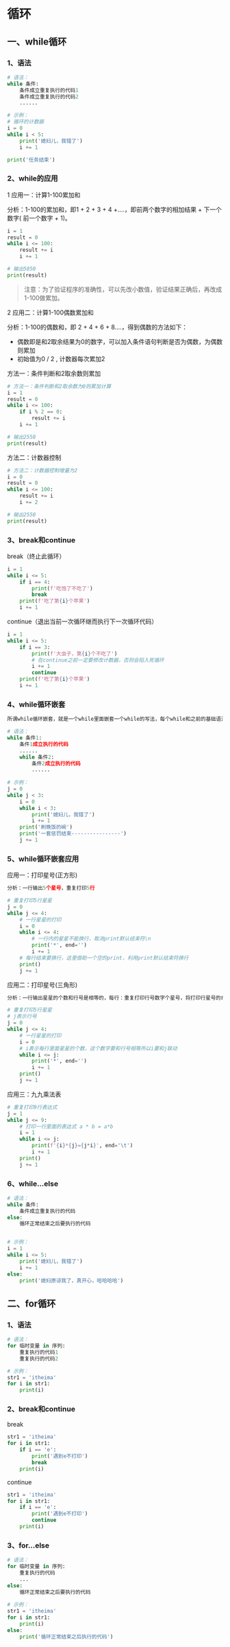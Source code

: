 # 循环

## 一、while循环

### 1、语法

```py
# 语法：
while 条件:
    条件成立重复执行的代码1
    条件成立重复执行的代码2
    ......

# 示例：
# 循环的计数器
i = 0
while i < 5:
    print('媳妇儿，我错了')
    i += 1

print('任务结束')
```

### 2、while的应用

1 应用一：计算1-100累加和

分析：1-100的累加和，即1 + 2 + 3 + 4 +….，即前两个数字的相加结果 + 下一个数字( 前一个数字 + 1)。

``` python
i = 1
result = 0
while i <= 100:
    result += i
    i += 1

# 输出5050
print(result)
```

> 注意：为了验证程序的准确性，可以先改小数值，验证结果正确后，再改成1-100做累加。

2 应用二：计算1-100偶数累加和

分析：1-100的偶数和，即 2 + 4 + 6 + 8....，得到偶数的方法如下：

- 偶数即是和2取余结果为0的数字，可以加入条件语句判断是否为偶数，为偶数则累加
- 初始值为0 / 2 , 计数器每次累加2

方法一：条件判断和2取余数则累加

``` python
# 方法一：条件判断和2取余数为0则累加计算
i = 1
result = 0
while i <= 100:
    if i % 2 == 0:
        result += i
    i += 1

# 输出2550
print(result)
```

方法二：计数器控制

``` python
# 方法二：计数器控制增量为2
i = 0
result = 0
while i <= 100:
    result += i
    i += 2

# 输出2550
print(result)
```

### 3、break和continue

break（终止此循环）

``` python
i = 1
while i <= 5:
    if i == 4:
        print(f'吃饱了不吃了')
        break
    print(f'吃了第{i}个苹果')
    i += 1
```

continue（退出当前一次循环继而执行下一次循环代码）

```py
i = 1
while i <= 5:
    if i == 3:
        print(f'大虫子，第{i}个不吃了')
        # 在continue之前一定要修改计数器，否则会陷入死循环
        i += 1
        continue
    print(f'吃了第{i}个苹果')
    i += 1
```

### 4、while循环嵌套

```py
所谓while循环嵌套，就是一个while里面嵌套一个while的写法，每个while和之前的基础语法是相同的。
```

```py
# 语法：
while 条件1:
    条件1成立执行的代码
    ......
    while 条件2:
        条件2成立执行的代码
        ......
        
# 示例：
j = 0
while j < 3:
    i = 0
    while i < 3:
        print('媳妇儿，我错了')
        i += 1
    print('刷晚饭的碗')
    print('一套惩罚结束----------------')
    j += 1
```

### 5、while循环嵌套应用

应用一：打印星号(正方形)

``` python
分析：一行输出5个星号，重复打印5行

# 重复打印5行星星
j = 0
while j <= 4:
    # 一行星星的打印
    i = 0
    while i <= 4:
        # 一行内的星星不能换行，取消print默认结束符\n
        print('*', end='')
        i += 1
    # 每行结束要换行，这里借助一个空的print，利用print默认结束符换行
    print()
    j += 1
```

应用二：打印星号(三角形)

``` python
分析：一行输出星星的个数和行号是相等的，每行：重复打印行号数字个星号，将打印行星号的命令重复执行5次实现打印5行。

# 重复打印5行星星
# j表示行号
j = 0
while j <= 4:
    # 一行星星的打印
    i = 0
    # i表示每行里面星星的个数，这个数字要和行号相等所以i要和j联动
    while i <= j:
        print('*', end='')
        i += 1
    print()
    j += 1
```

应用三：九九乘法表

``` python
# 重复打印9行表达式
j = 1
while j <= 9:
    # 打印一行里面的表达式 a * b = a*b
    i = 1
    while i <= j:
        print(f'{i}*{j}={j*i}', end='\t')
        i += 1
    print()
    j += 1
```

### 6、while...else

```py
# 语法：
while 条件:
    条件成立重复执行的代码
else:
    循环正常结束之后要执行的代码


# 示例：
i = 1
while i <= 5:
    print('媳妇儿，我错了')
    i += 1
else:
    print('媳妇原谅我了，真开心，哈哈哈哈')
```



## 二、for循环

### 1、语法

```py
# 语法：
for 临时变量 in 序列:
    重复执行的代码1
    重复执行的代码2

# 示例：
str1 = 'itheima'
for i in str1:
    print(i)
```

### 2、break和continue

break

``` python
str1 = 'itheima'
for i in str1:
    if i == 'e':
        print('遇到e不打印')
        break
    print(i)
```

 continue

```python
str1 = 'itheima'
for i in str1:
    if i == 'e':
        print('遇到e不打印')
        continue
    print(i)
```

### 3、for...else

```py
# 语法：
for 临时变量 in 序列:
    重复执行的代码
    ...
else:
    循环正常结束之后要执行的代码
    
# 示例：
str1 = 'itheima'
for i in str1:
    print(i)
else:
    print('循环正常结束之后执行的代码')
```

